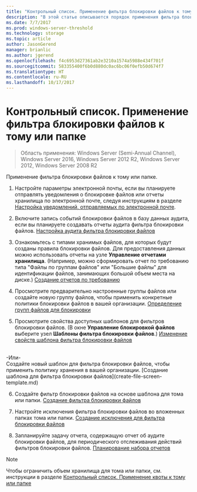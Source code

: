 ```yaml
---
title: "Контрольный список. Применение фильтра блокировки файлов к тому или папке"
description: "В этой статье описывается порядок применения фильтра блокировки файлов к тому или папке"
ms.date: 7/7/2017
ms.prod: windows-server-threshold
ms.technology: storage
ms.topic: article
author: JasonGerend
manager: brianlic
ms.author: jgerend
ms.openlocfilehash: f4c6953d27361ab2e3210a1574a5988e434f701f
ms.sourcegitcommit: 583355400f6b0d880dc0ac6bc06f0efb50d674f7
ms.translationtype: HT
ms.contentlocale: ru-RU
ms.lasthandoff: 10/17/2017
---
```

# <a name="checklist---apply-a-file-screen-to-a-volume-or-folder"></a>Контрольный список. Применение фильтра блокировки файлов к тому или папке

> Область применения: Windows Server (Semi-Annual Channel), Windows Server 2016, Windows Server 2012 R2, Windows Server 2012, Windows Server 2008 R2

Применение фильтра блокировки файлов к тому или папке.
1. Настройте параметры электронной почты, если вы планируете отправлять уведомления о блокировке файлов или отчеты хранилища по электронной почте, следуя инструкциям в разделе [Настройка уведомлений, отправляемых по электронной почте](configure-email-notifications.md).

2. Включите запись событий блокировки файлов в базу данных аудита, если вы планируете создавать отчеты аудита фильтра блокировки файлов.
[Настройка аудита фильтра блокировки файлов](configure-file-screen-audit.md)

3. Ознакомьтесь с типами хранимых файлов, для которых будут созданы правила блокировки файлов. Для предоставления данных можно использовать отчеты на узле **Управление отчетами хранилища**. (Например, можно сформировать отчет по требованию типа "Файлы по группам файлов" или "Большие файлы" для идентификации файлов, занимающих большой объем места на диске.) [Создание отчетов по требованию](generate-reports-on-demand.md) 

4. Просмотрите предварительно настроенные группы файлов или создайте новую группу файлов, чтобы применить конкретные политики блокировки файлов в вашей организации. [Определение групп файлов для блокировки](define-file-groups-for-screening.md)  

5. Просмотрите свойства доступных шаблонов для фильтров блокировки файлов. (В окне **Управление блокировкой файлов** выберите узел **Шаблоны фильтра блокировки файлов**.) [Изменение свойств шаблона фильтра блокировки файлов](edit-file-screen-template-properties.md) 
<br />
 -Или-
 <br /> Создайте новый шаблон для фильтра блокировки файлов, чтобы применить политику хранения в вашей организации.  [Создание шаблона для фильтра блокировки файлов](create-file-screen-template.md) 

6. Создайте фильтр блокировки файлов на основе шаблона для тома или папки. 
 [Создание фильтра блокировки файлов](create-file-screen.md)
 
7. Настройте исключения фильтра блокировки файлов во вложенных папках тома или папки. [Создание исключения для фильтра блокировки файлов](create-file-screen-exception.md) 

8. Запланируйте задачу отчета, содержащую отчет об аудите блокировки файлов, для периодического отслеживания действий фильтров блокировки файлов.
  [Планирование набора отчетов](schedule-set-of-reports.md)


> [!NOTE]
> Чтобы ограничить объем хранилища для тома или папки, см. инструкции в разделе [Контрольный список. Применение квоты к тому или папке](checklist-apply-file-screen-to-volume-or-folder.md)